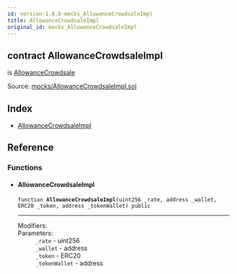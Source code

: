 ```yaml
---
id: version-1.8.0-mocks_AllowanceCrowdsaleImpl
title: AllowanceCrowdsaleImpl
original_id: mocks_AllowanceCrowdsaleImpl
---
```


<div class="contract-doc"><div class="contract"><h2 class="contract-header"><span class="contract-kind">contract</span> AllowanceCrowdsaleImpl</h2><p class="base-contracts"><span>is</span> <a href="crowdsale_emission_AllowanceCrowdsale.html">AllowanceCrowdsale</a></p><div class="source">Source: <a href="https://github.com/OpenZeppelin/zeppelin-solidity/blob/v1.8.0/contracts/mocks/AllowanceCrowdsaleImpl.sol" target="_blank">mocks/AllowanceCrowdsaleImpl.sol</a></div></div><div class="index"><h2>Index</h2><ul><li><a href="mocks_AllowanceCrowdsaleImpl.html#AllowanceCrowdsaleImpl">AllowanceCrowdsaleImpl</a></li></ul></div><div class="reference"><h2>Reference</h2><div class="functions"><h3>Functions</h3><ul><li><div class="item function"><span id="AllowanceCrowdsaleImpl" class="anchor-marker"></span><h4 class="name">AllowanceCrowdsaleImpl</h4><div class="body"><code class="signature">function <strong>AllowanceCrowdsaleImpl</strong><span>(uint256 _rate, address _wallet, ERC20 _token, address _tokenWallet) </span><span>public </span></code><hr/><dl><dt><span class="label-modifiers">Modifiers:</span></dt><dd></dd><dt><span class="label-parameters">Parameters:</span></dt><dd><div><code>_rate</code> - uint256</div><div><code>_wallet</code> - address</div><div><code>_token</code> - ERC20</div><div><code>_tokenWallet</code> - address</div></dd></dl></div></div></li></ul></div></div></div>
